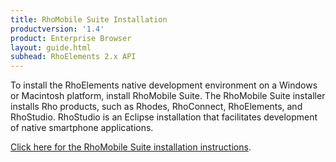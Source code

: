 ```yaml
---
title: RhoMobile Suite Installation
productversion: '1.4'
product: Enterprise Browser
layout: guide.html
subhead: RhoElements 2.x API
---
```


To install the RhoElements native development environment on a Windows or Macintosh platform, install RhoMobile Suite. The RhoMobile Suite installer installs Rho products, such as Rhodes, RhoConnect, RhoElements, and RhoStudio. RhoStudio is an Eclipse installation that facilitates development of native smartphone applications.

[Click here for the RhoMobile Suite installation instructions](/rhoelements/rhoelements-install.md/rhomobile-install). 


